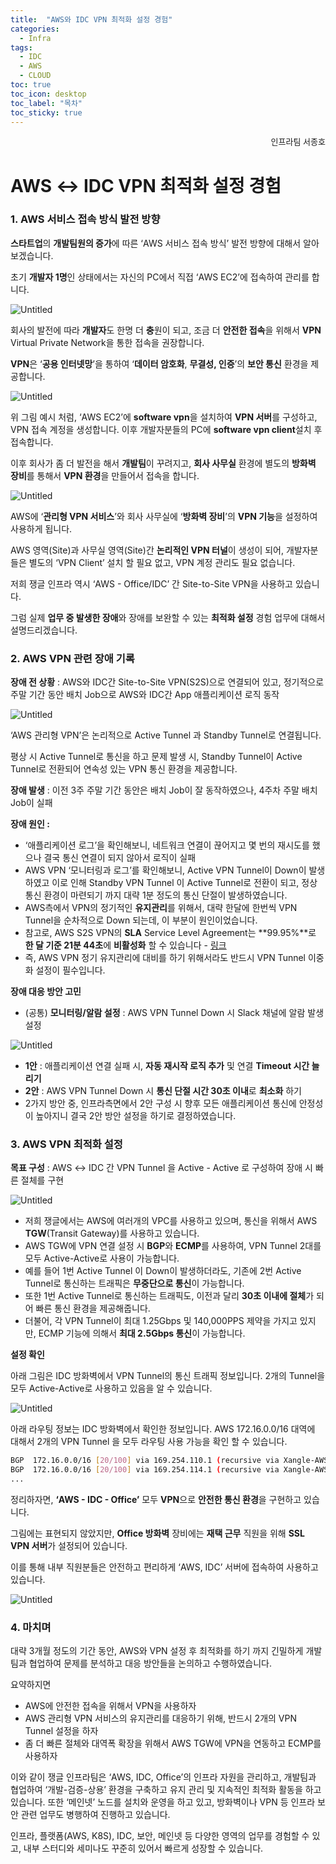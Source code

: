 ```yaml
---
title:  "AWS와 IDC VPN 최적화 설정 경험"
categories:
  - Infra
tags:
  - IDC
  - AWS
  - CLOUD
toc: true
toc_icon: desktop
toc_label: "목차"
toc_sticky: true
---
```

<div style="text-align: right;"><span style="font-size: 13px;">인프라팀 서종호</span></div>



# AWS ↔ IDC VPN 최적화 설정 경험

### 1. AWS 서비스 접속 방식 발전 방향

**스타트업**의 **개발팀원의 증가**에 따른 ‘AWS 서비스 접속 방식’ 발전 방향에 대해서 알아보겠습니다.

초기 **개발자 1명**인 상태에서는 자신의 PC에서 직접 ‘AWS EC2’에 접속하여 관리를 합니다.

![Untitled](https://s3.ap-northeast-2.amazonaws.com/upload.techblog.xangle.io/2023/08-09/xovpn-1.png)

회사의 발전에 따라 **개발자**도 한명 더 **충**원이 되고, 조금 더 **안전한 접속**을 위해서 **VPN** Virtual Private Network을 통한 접속을 권장합니다.

**VPN**은 ‘**공용 인터넷망**’을 통하여 ‘**데이터 암호화**, **무결성, 인증**’의 **보안 통신** 환경을 제공합니다.

![Untitled](https://s3.ap-northeast-2.amazonaws.com/upload.techblog.xangle.io/2023/08-09/xovpn-2.png)

위 그림 예시 처럼, ‘AWS EC2’에 **software vpn**을 설치하여 **VPN 서버**를 구성하고, VPN 접속 계정을 생성합니다. 이후 개발자분들의 PC에 **software vpn client**설치 후 접속합니다.

이후 회사가 좀 더 발전을 해서 **개발팀**이 꾸려지고, **회사 사무실** 환경에 별도의 **방화벽 장비**를 통해서 **VPN 환경**을 만들어서 접속을 합니다.

![Untitled](https://s3.ap-northeast-2.amazonaws.com/upload.techblog.xangle.io/2023/08-09/xovpn-3.png)

AWS에 ‘**관리형 VPN 서비스**’와 회사 사무실에 ‘**방화벽 장비**’의 **VPN 기능**을 설정하여 사용하게 됩니다.

AWS 영역(Site)과 사무실 영역(Site)간 **논리적인 VPN 터널**이 생성이 되어, 개발자분들은 별도의 ‘VPN Client’ 설치 할 필요 없고, VPN 계정 관리도 필요 없습니다.

저희 쟁글 인프라 역시 ‘AWS - Office/IDC’ 간 Site-to-Site VPN을 사용하고 있습니다.

그럼 실제 **업무 중 발생한 장애**와 장애를 보완할 수 있는 **최적화 설정** 경험 업무에 대해서 설명드리겠습니다.

### 2. AWS VPN 관련 장애 기록

**장애 전 상황** : AWS와 IDC간 Site-to-Site VPN(S2S)으로 연결되어 있고, 정기적으로 주말 기간 동안 배치 Job으로 AWS와 IDC간 App 애플리케이션 로직 동작

![Untitled](https://s3.ap-northeast-2.amazonaws.com/upload.techblog.xangle.io/2023/08-09/xovpn-4.png)

‘AWS 관리형 VPN’은 논리적으로 Active Tunnel 과 Standby Tunnel로 연결됩니다.

평상 시 Active Tunnel로 통신을 하고 문제 발생 시, Standby Tunnel이 Active Tunnel로 전환되어 연속성 있는 VPN 통신 환경을 제공합니다.

**장애 발생** : 이전 3주 주말 기간 동안은 배치 Job이 잘 동작하였으나, 4주차 주말 배치 Job이 실패

**장애 원인 :** 

- ‘애플리케이션 로그’을 확인해보니, 네트워크 연결이 끊어지고 몇 번의 재시도를 했으나 결국 통신 연결이 되지 않아서 로직이 실패
- AWS VPN ‘모니터링과 로그’를 확인해보니, Active VPN Tunnel이 Down이 발생하였고 이로 인해 Standby VPN Tunnel 이 Active Tunnel로 전환이 되고, 정상 통신 환경이 마련되기 까지 대략 1분 정도의 통신 단절이 발생하였습니다.
- AWS측에서 VPN의 정기적인 **유지관리**를 위해서, 대략 한달에 한번씩 VPN Tunnel을 순차적으로 Down 되는데, 이 부분이 원인이었습니다.
- 참고로, AWS S2S VPN의 **SLA** Service Level Agreement는 **99.95%**로 **한 달 기준 21분 44초**에 **비활성화** 할 수 있습니다 - [링크](https://aws.amazon.com/ko/vpn/site-to-site-vpn-sla/)
- 즉, AWS VPN 정기 유지관리에 대비를 하기 위해서라도 반드시 VPN Tunnel 이중화 설정이 필수입니다.

**장애 대응 방안 고민**

- (공통) **모니터링/알람 설정** : AWS VPN Tunnel Down 시 Slack 채널에 알람 발생 설정

![Untitled](https://s3.ap-northeast-2.amazonaws.com/upload.techblog.xangle.io/2023/08-09/xovpn-5.png)

- **1안** : 애플리케이션 연결 실패 시, **자동 재시작 로직 추가** 및 연결 **Timeout 시간 늘리기**
- **2안** : AWS VPN Tunnel Down 시 **통신 단절 시간 30초 이내**로 **최소화** 하기
- 2가지 방안 중, 인프라측면에서 2안 구성 시 향후 모든 애플리케이션 통신에 안정성이 높아지니 결국 2안 방안 설정을 하기로 결정하였습니다.

### 3. AWS VPN 최적화 설정

**목표 구성** : AWS ↔ IDC 간 VPN Tunnel 을 Active - Active 로 구성하여 장애 시 빠른 절체를 구현

![Untitled](https://s3.ap-northeast-2.amazonaws.com/upload.techblog.xangle.io/2023/08-09/xovpn-6.png)

- 저희 쟁글에서는 AWS에 여러개의 VPC를 사용하고 있으며, 통신을 위해서 AWS **TGW**(Transit Gateway)를 사용하고 있습니다.
- AWS TGW에 VPN 연결 설정 시 **BGP**와 **ECMP**를 사용하여, VPN Tunnel 2대를 모두 Active-Active로 사용이 가능합니다.
- 예를 들어 1번 Active Tunnel 이 Down이 발생하더라도, 기존에 2번 Active Tunnel로 통신하는 트래픽은 **무중단으로 통신**이 가능합니다.
- 또한 1번 Active Tunnel로 통신하는 트래픽도, 이전과 달리 **30초 이내에 절체**가 되어 빠른 통신 환경을 제공해줍니다.
- 더불어, 각 VPN Tunnel이 최대 1.25Gbps 및 140,000PPS 제약을 가지고 있지만, ECMP 기능에 의해서 **최대 2.5Gbps 통신**이 가능합니다.

**설정 확인**

아래 그림은 IDC 방화벽에서 VPN Tunnel의 통신 트래픽 정보입니다. 2개의 Tunnel을 모두 Active-Active로 사용하고 있음을 알 수 있습니다.

![Untitled](https://s3.ap-northeast-2.amazonaws.com/upload.techblog.xangle.io/2023/08-09/xovpn-7.png)

아래 라우팅 정보는 IDC 방화벽에서 확인한 정보입니다. AWS 172.16.0.0/16 대역에 대해서 2개의 VPN Tunnel 을 모두 라우팅 사용 가능을 확인 할 수 있습니다.

```bash
BGP  172.16.0.0/16 [20/100] via 169.254.110.1 (recursive via Xangle-AWS-VPN1 tunnel IP1)
BGP  172.16.0.0/16 [20/100] via 169.254.114.1 (recursive via Xangle-AWS-VPN2 tunnel IP2)
...
```

정리하자면, **‘AWS - IDC - Office’** 모두 **VPN**으로 **안전한 통신 환경**을 구현하고 있습니다.

그림에는 표현되지 않았지만, **Office 방화벽** 장비에는 **재택 근무** 직원을 위해 **SSL VPN 서버**가 설정되어 있습니다.

이를 통해 내부 직원분들은 안전하고 편리하게 ‘AWS, IDC’ 서버에 접속하여 사용하고 있습니다.

![Untitled](https://s3.ap-northeast-2.amazonaws.com/upload.techblog.xangle.io/2023/08-09/xovpn-8.png)

### 4. 마치며

대략 3개월 정도의 기간 동안, AWS와 VPN 설정 후 최적화를 하기 까지 긴밀하게 개발팀과 협업하여 문제를 분석하고 대응 방안들을 논의하고 수행하였습니다.

요약하지면

- AWS에 안전한 접속을 위해서 VPN을 사용하자
- AWS 관리형 VPN 서비스의 유지관리를 대응하기 위해, 반드시 2개의 VPN Tunnel 설정을 하자
- 좀 더 빠른 절체와 대역폭 확장을 위해서 AWS TGW에 VPN을 연동하고 ECMP를 사용하자

이와 같이 쟁글 인프라팀은 ‘AWS, IDC, Office’의 인프라 자원을 관리하고, 개발팀과 협업하여 ‘개발-검증-상용’ 환경을 구축하고 유지 관리 및 지속적인 최적화 활동을 하고 있습니다. 또한 ‘메인넷’ 노드를 설치와 운영을 하고 있고, 방화벽이나 VPN 등 인프라 보안 관련 업무도 병행하여 진행하고 있습니다.

인프라, 플랫폼(AWS, K8S), IDC, 보안, 메인넷 등 다양한 영역의 업무를 경험할 수 있고, 내부 스터디와 세미나도 꾸준히 있어서 빠르게 성장할 수 있습니다.
